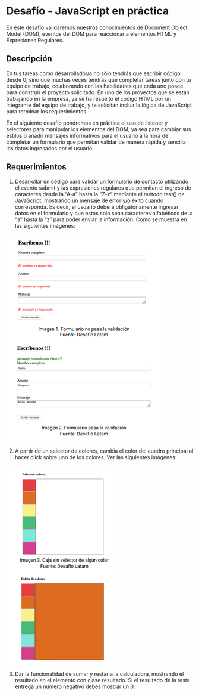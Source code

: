 # Desafío - JavaScript en práctica

En este desafío validaremos nuestros conocimientos de Document Object Model (DOM), eventos del DOM para reaccionar a elementos HTML y Expresiones Regulares.

## Descripción

En tus tareas como desarrollador/a no sólo tendrás que escribir código desde 0, sino que muchas veces tendrás que completar tareas junto con tu equipo de trabajo, colaborando con las habilidades que cada uno posee para construir el proyecto solicitado.
En uno de los proyectos que se están trabajando en la empresa, ya se ha resuelto el código HTML por un integrante del equipo de trabajo, y te solicitan incluir la lógica de JavaScript para terminar los requerimientos. 

En el siguiente desafío pondremos en práctica el uso de listener y selectores para manipular los elementos del DOM, ya sea para cambiar sus estilos o añadir mensajes informativos para el usuario a la hora de completar un formulario que permitan validar de manera rápida y sencilla los datos ingresados por el usuario.

## Requerimientos

1. Desarrollar un código para validar un formulario de contacto utilizando el evento submit y las expresiones regulares que permitan el ingreso de caracteres desde la “A-a” hasta la “Z-z” mediante el método test() de JavaScript, mostrando un mensaje de error y/o éxito cuando corresponda. Es decir, el usuario deberá obligatoriamente ingresar datos en el formulario y que estos solo sean caracteres alfabéticos de la “a” hasta la “z” para poder enviar la información. Como se muestra en las siguientes imágenes:

![](./assets/images/example1.png)

2. A partir de un selector de colores, cambia el color del cuadro principal al hacer click 
sobre uno de los colores. Ver las siguientes imágenes:

![](./assets/images/example2.png)

3. Dar la funcionalidad de sumar y restar a la calculadora, mostrando el resultado en el 
elemento con clase resultado. Si el resultado de la resta entrega un número negativo 
debes mostrar un 0.

